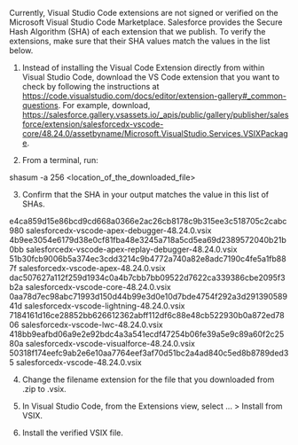 Currently, Visual Studio Code extensions are not signed or verified on the
Microsoft Visual Studio Code Marketplace. Salesforce provides the Secure Hash
Algorithm (SHA) of each extension that we publish. To verify the extensions,
make sure that their SHA values match the values in the list below.

1. Instead of installing the Visual Code Extension directly from within Visual
   Studio Code, download the VS Code extension that you want to check by
   following the instructions at
   https://code.visualstudio.com/docs/editor/extension-gallery#_common-questions.
   For example, download,
   https://salesforce.gallery.vsassets.io/_apis/public/gallery/publisher/salesforce/extension/salesforcedx-vscode-core/48.24.0/assetbyname/Microsoft.VisualStudio.Services.VSIXPackage.

2. From a terminal, run:

shasum -a 256 <location_of_the_downloaded_file>

3. Confirm that the SHA in your output matches the value in this list of SHAs.

e4ca859d15e86bcd9cd668a0366e2ac26cb8178c9b315ee3c518705c2cabc980  salesforcedx-vscode-apex-debugger-48.24.0.vsix
4b9ee3054e6179d38e0cf81fba48e3245a718a5cd5ea69d2389572040b21b0bb  salesforcedx-vscode-apex-replay-debugger-48.24.0.vsix
51b30fcb9006b5a374ec3cdd3214c9b4772a740a82e8adc7190c4fe5a1fb887f  salesforcedx-vscode-apex-48.24.0.vsix
dac507627a112f259d1934c0a4b7cbb7bb09522d7622ca339386cbe2095f3b2a  salesforcedx-vscode-core-48.24.0.vsix
0aa78d7ec98abc71993d150d44b99e3d0e10d7bde4754f292a3d29139058941d  salesforcedx-vscode-lightning-48.24.0.vsix
7184161d16ce28852bb626612362abff112df6c88e48cb522930b0a872ed7806  salesforcedx-vscode-lwc-48.24.0.vsix
418bb9eafbd06a9e2e92bdc4a3a541ecdf47254b06fe39a5e9c89a60f2c2580a  salesforcedx-vscode-visualforce-48.24.0.vsix
50318f174eefc9ab2e6e10aa7764eef3af70d51bc2a4ad840c5ed8b8789ded35  salesforcedx-vscode-48.24.0.vsix


4. Change the filename extension for the file that you downloaded from .zip to
.vsix.

5. In Visual Studio Code, from the Extensions view, select ... > Install from
VSIX.

6. Install the verified VSIX file.
